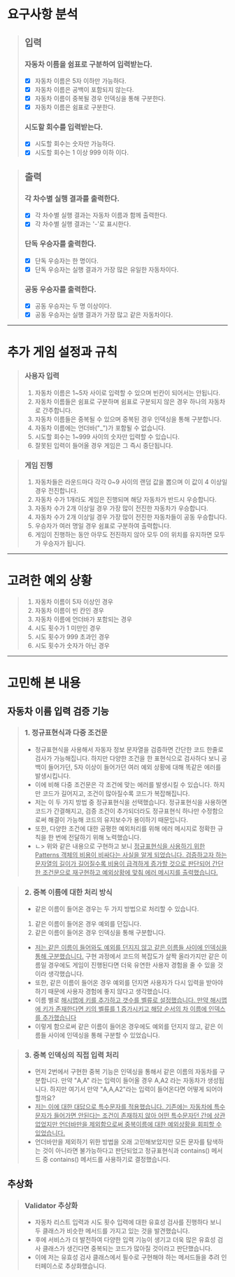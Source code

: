 # 요구사항 분석

> ## 입력
>### 자동차 이름을 쉼표로 구분하여 입력받는다. 
>  - [x] 자동차 이름은 5자 이하만 가능하다.
>  - [x] 자동차 이름은 공백이 포함되지 않는다.
>  - [x] 자동차 이름이 중복될 경우 인덱싱을 통해 구분한다.
>  - [x] 자동차 이름은 쉼표로 구분한다.
>### 시도할 회수를 입력받는다.
>  - [x] 시도할 회수는 숫자만 가능하다.
>  - [x] 시도할 회수는 1 이상 999 이하 이다.

>## 출력
>### 각 차수별 실행 결과를 출력한다.
>  - [x] 각 차수별 실행 결과는 자동차 이름과 함께 출력한다.
>  - [x] 각 차수별 실행 결과는 '-'로 표시한다.
>### 단독 우승자를 출력한다.
>  - [x] 단독 우승자는 한 명이다.
>  - [x] 단독 우승자는 실행 결과가 가장 많은 유일한 자동차이다.
>### 공동 우승자를 출력한다.
>  - [x] 공동 우승자는 두 명 이상이다.
>  - [x] 공동 우승자는 실행 결과가 가장 많고 같은 자동차이다.

---

# 추가 게임 설정과 규칙
>### 사용자 입력
>1. 자동차 이름은 1~5자 사이로 입력할 수 있으며 빈칸이 되어서는 안됩니다.
>2. 자동차 이름들은 쉼표로 구분하며 쉼표로 구분되지 않은 경우 하나의 자동차로 간주합니다.
>3. 자동차 이름들은 중복될 수 있으며 중복된 경우 인덱싱을 통해 구분합니다.
>4. 자동차 이름에는 언더바("_")가 포함될 수 없습니다.
>5. 시도할 회수는 1~999 사이의 숫자만 입력할 수 있습니다.
>6. 잘못된 입력이 들어올 경우 게임은 그 즉시 중단됩니다.

>### 게임 진행
>1. 자동차들은 라운드마다 각각 0~9 사이의 랜덤 값을 뽑으며 이 값이 4 이상일 경우 전진합니다.
>2. 자동차 수가 1개라도 게임은 진행되며 해당 자동차가 반드시 우승합니다.
>3. 자동차 수가 2개 이상일 경우 가장 많이 전진한 자동차가 우승합니다.
>4. 자동차 수가 2개 이상일 경우 가장 많이 전진한 자동차들이 공동 우승합니다.
>5. 우승자가 여러 명일 경우 쉼표로 구분하여 출력합니다.
>6. 게임이 진행하는 동안 아무도 전진하지 않아 모두 0의 위치를 유지하면 모두가 우승자가 됩니다.

---

# 고려한 예외 상황
>1. 자동차 이름이 5자 이상인 경우
>2. 자동차 이름이 빈 칸인 경우
>4. 자동차 이름에 언더바가 포함되는 경우
>5. 시도 횟수가 1 미만인 경우
>6. 시도 횟수가 999 초과인 경우
>7. 시도 횟수가 숫자가 아닌 경우

---

# 고민해 본 내용
## 자동차 이름 입력 검증 기능
>### 1. 정규표현식과 다중 조건문
>- 정규표현식을 사용해서 자동자 정보 문자열을 검증하면 간단한 코드 한줄로 검사가 가능해집니다. 하지만 다양한 조건을 한 표현식으로 검사하다 보니 공백이 들어가던, 5자 이상이 들어가던 여러 예외 상황에 대해 똑같은 에러를 발생시킵니다. 
>- 이에 비해 다중 조건문은 각 조건에 맞는 에러를 발생시킬 수 있습니다. 하지만 코드가 길어지고, 조건이 많아질수록 코드가 복잡해집니다.
>- 저는 이 두 가지 방법 중 정규표현식을 선택했습니다. 정규표현식을 사용하면 코드가 간결해지고, 검증 조건이 추가되더라도 정규표현식 하나만 수정함으로써 해결이 가능해 코드의 유지보수가 용이하기 때문입니다.
>- 또한, 다양한 조건에 대한 공평한 예외처리를 위해 에러 메시지로 정확한 규칙을 한 번에 전달하기 위해 노력했습니다.
>- ㄴ> 위와 같은 내용으로 구현하고 보니 <u>정규표현식을 사용하기 위한 Patterns 객체의 비용이 비싸다는 사실을 알게 되었습니다. 검증하고자 하는 문자열의 길이가 길어질수록 비용이 급격하게 증가할 것으로 판단되어 간단한 조건문으로 재구현하고 예외상황에 맞춰 에러 메시지를 출력했습니다.</u>

>### 2. 중복 이름에 대한 처리 방식
>- 같은 이름이 들어온 경우는 두 가지 방법으로 처리할 수 있습니다.
>  1. 같은 이름이 들어온 경우 예외를 던집니다.
>  2. 같은 이름이 들어온 경우 인덱싱을 통해 구분합니다.
> 
> - <u>저는 같은 이름이 들어와도 예외를 던지지 않고 같은 이름들 사이에 인덱싱을 통해 구분했습니다.</u> 구현 과정에서 코드의 복잡도가 살짝 올라가지만 같은 이름일 경우에도 게임이 진행된다면 더욱 유연한 사용자 경험을 줄 수 있을 것이라 생각했습니다.
> - 또한, 같은 이름이 들어온 경우 예외를 던지면 사용자가 다시 입력을 받아야 하기 때문에 사용자 경험에 좋지 않다고 생각했습니다.
> - 이름 별로 <u>해시맵에 키를 추가하고 갯수를 벨류로 설정했습니다. 만약 해시맵에 키가 존재한다면 키의 벨류를 1 증가시키고 해당 순서의 차 이름에 인덱스를 추가했습니다</u>
> - 이렇게 함으로써 같은 이름이 들어온 경우에도 예외를 던지지 않고, 같은 이름들 사이에 인덱싱을 통해 구분할 수 있었습니다.

> ### 3. 중복 인덱싱의 직접 입력 처리
> - 먼저 2번에서 구현한 중복 기능은 인덱싱을 통해서 같은 이름의 자동차를 구분합니다. 만약 "A,A" 라는 입력이 들어올 경우 A,A2 라는 자동차가 생성됩니다. 하지만 여기서 만약 "A,A,A2"라는 입력이 들어온다면 어떻게 되어야 할까요?
> - <u>저는 이에 대한 대답으로 특수문자를 적용했습니다. 기존에는 자동차에 특수문자가 들어가면 안된다는 조건이 존재하지 않아 어떤 특수문자던 간에 상관없었지만 언더바만을 제외함으로써 중복이름에 대한 예외상황을 회피할 수 있었습니다.</u>
> - 언더바만을 제외하기 위한 방법을 오래 고민해보았지만 모든 문자를 탐색하는 것이 아니라면 불가능하다고 판단되었고 정규표현식과 contains() 메서드 중 contains() 메서드를 사용하기로 결정했습니다.

## 추상화
>### Validator 추상화
> - 자동차 리스트 입력과 시도 횟수 입력에 대한 유효성 검사를 진행하다 보니 두 클래스가 비슷한 메서드를 가지고 있는 것을 발견했습니다.
> - 후에 서비스가 더 발전하여 다양한 입력 기능이 생기고 더욱 많은 유효성 검사 클래스가 생긴다면 중복되는 코드가 많아질 것이라고 판단했습니다.
> - 이에 저는 유효성 검사 클래스에서 필수로 구현해야 하는 메서드들을 추려 인터페이스로 추상화했습니다.

## 

